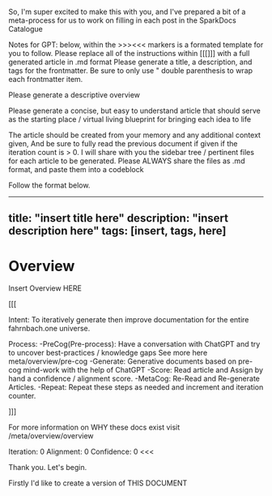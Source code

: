 
So, 
I'm super excited to make this with you, and I've prepared a bit of a meta-process for us to work on filling in each post in the SparkDocs Catalogue


Notes for GPT: 
below, within the >>><<< markers is a formated template for you to follow.
Please replace all of the instructions within [[[]]] with a full generated article in .md format
Please generate a title, a description, and tags for the frontmatter. 
Be sure to only use " double parenthesis to wrap each frontmatter item.

Please generate a descriptive overview

Please generate a concise, but easy to understand article that should serve as the starting place 
/ virtual living blueprint for bringing each idea to life 

The article should be created from your memory and any additional context given, 
And be sure to fully read the previous document if given if the iteration count is > 0.
I will share with you the sidebar tree / pertinent files for each article to be generated.
Please ALWAYS share the files as .md format, and paste them into a codeblock

Follow the format below. 
>>>
---
title: "insert title here"
description: "insert description here"
tags: [insert, tags, here]
---
# Overview

Insert Overview HERE

[[[
  
Intent: To iteratively generate then improve documentation for the entire fahrnbach.one universe.

Process: 
-PreCog(Pre-process): Have a conversation with ChatGPT and try to uncover best-practices / knowledge gaps
See more here meta/overview/pre-cog
-Generate: Generative documents based on pre-cog mind-work with the help of ChatGPT
-Score: Read article and Assign by hand a confidence / alignment score.
-MetaCog: Re-Read and Re-generate Articles.
-Repeat: Repeat these steps as needed and increment and iteration counter.

]]]

For more information on WHY these docs exist visit /meta/overview/overview

Iteration: 0
Alignment: 0
Confidence: 0
<<<


Thank you. Let's begin.

Firstly I'd like to create a version of THIS DOCUMENT

